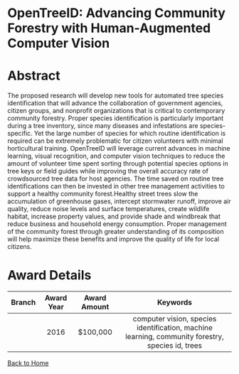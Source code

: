 
OpenTreeID: Advancing Community Forestry with Human-Augmented Computer Vision
=============================================================================

# Abstract


The proposed research will develop new tools for automated tree species identification that will advance the collaboration of government agencies, citizen groups, and nonprofit organizations that is critical to contemporary community forestry. Proper species identification is particularly important during a tree inventory, since many diseases and infestations are species-specific. Yet the large number of species for which routine identification is required can be extremely problematic for citizen volunteers with minimal horticultural training. OpenTreeID will leverage current advances in machine learning, visual recognition, and computer vision techniques to reduce the amount of volunteer time spent sorting through potential species options in tree keys or field guides while improving the overall accuracy rate of crowdsourced tree data for host agencies. The time saved on routine tree identifications can then be invested in other tree management activities to support a healthy community forest.Healthy street trees slow the accumulation of greenhouse gases, intercept stormwater runoff, improve air quality, reduce noise levels and surface temperatures, create wildlife habitat, increase property values, and provide shade and windbreak that reduce business and household energy consumption. Proper management of the community forest through greater understanding of its composition will help maximize these benefits and improve the quality of life for local citizens.  

# Award Details

|Branch|Award Year|Award Amount|Keywords|
| :---: | :---: | :---: | :---: |
||2016|$100,000|computer vision, species identification, machine learning, community forestry, species id, trees|
  
  


[Back to Home](https://github.com/chrischow/dod_sbir_awards/JT/#635)